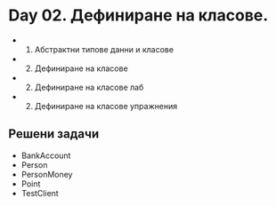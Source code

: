 ﻿# Day 02. Дефиниране на класове.
- 01. Абстрактни типове данни и класове
- 02. Дефиниране на класове
- 02. Дефиниране на класове лаб
- 02. Дефиниране на класове упражнения

## Решени задачи
- BankAccount
- Person
- PersonMoney
- Point
- TestClient
